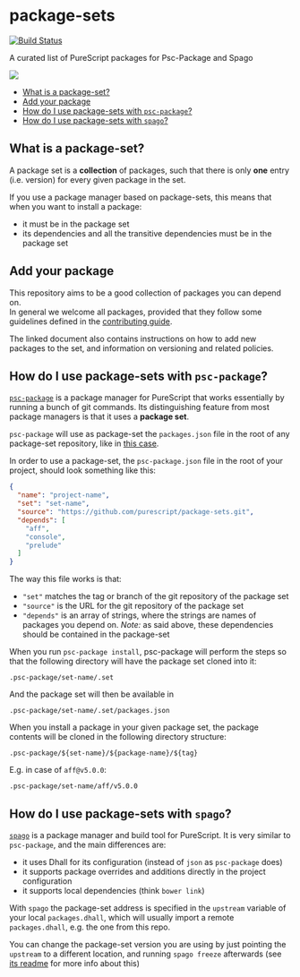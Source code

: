 # package-sets

[![Build Status](https://travis-ci.org/purescript/package-sets.svg?branch=master)](https://travis-ci.org/purescript/package-sets)

A curated list of PureScript packages for Psc-Package and Spago 

![](https://i.imgur.com/roCuNQ9.png)


- [What is a package-set?](#what-is-a-package-set)
- [Add your package](#add-your-package)
- [How do I use package-sets with `psc-package`?](#how-do-i-use-package-sets-with-psc-package)
- [How do I use package-sets with `spago`?](#how-do-i-use-package-sets-with-spago)


## What is a package-set?

A package set is a **collection** of packages, such that there is only **one** entry (i.e. version) for every given package in the set.

If you use a package manager based on package-sets, this means that when you want to install a package:
- it must be in the package set
- its dependencies and all the transitive dependencies must be in the package set

## Add your package

This repository aims to be a good collection of packages you can depend on.  
In general we welcome all packages, provided that they follow some guidelines defined in the [contributing guide](#CONTRIBUTING.md).

The linked document also contains instructions on how to add new packages to the set, and information on versioning and related policies.

## How do I use package-sets with `psc-package`?

[`psc-package`][psc-package] is a package manager for PureScript that works essentially by running a bunch of git commands. Its distinguishing feature from most package managers is that it uses a **package set**.

`psc-package` will use as package-set the `packages.json` file in the root of any package-set repository, like in [this case][packages-json].

In order to use a package-set, the `psc-package.json` file in the root of your project, should look something like this:

```json
{
  "name": "project-name",
  "set": "set-name",
  "source": "https://github.com/purescript/package-sets.git",
  "depends": [
    "aff",
    "console",
    "prelude"
  ]
}
```

The way this file works is that:
- `"set"` matches the tag or branch of the git repository of the package set
- `"source"` is the URL for the git repository of the package set
- `"depends"` is an array of strings, where the strings are names of packages you depend on.
  *Note:* as said above, these dependencies should be contained in the package-set

When you run `psc-package install`, psc-package will perform the steps so that the following directory will have the package set cloned into it:

```
.psc-package/set-name/.set
```

And the package set will then be available in

```
.psc-package/set-name/.set/packages.json
```

When you install a package in your given package set, the package contents will be cloned in the following directory structure:

```
.psc-package/${set-name}/${package-name}/${tag}
```

E.g. in case of `aff@v5.0.0`:

```
.psc-package/set-name/aff/v5.0.0
```

## How do I use package-sets with `spago`?

[`spago`][spago] is a package manager and build tool for PureScript. It is very similar to `psc-package`, and the main differences are:
- it uses Dhall for its configuration (instead of `json` as `psc-package` does)
- it supports package overrides and additions directly in the project configuration
- it supports local dependencies (think `bower link`)

With `spago` the package-set address is specified in the `upstream` variable of your local `packages.dhall`, which will usually import a remote `packages.dhall`, e.g. the one from this repo.

You can change the package-set version you are using by just pointing the `upstream` to a different location, and running `spago freeze` afterwards (see [its readme][spago] for more info about this)


[spago]: https://github.com/spacchetti/spago
[psc-package]: https://github.com/purescript/psc-package
[issues]: https://github.com/purescript/package-sets/issues
[packages-json]: https://github.com/purescript/package-sets/blob/master/packages.json
